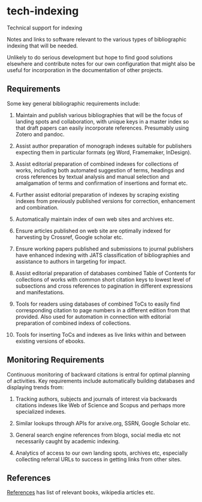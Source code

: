 # tech-indexing
Technical support for indexing

Notes and links to software relevant to the various types of bibliographic indexing that will be needed.

Unlikely to do serious development but hope to find good solutions elsewhere and contribute notes for our own configuration that might also be useful for incorporation in the documentation of other projects.

## Requirements

Some key general bibliographic requirements include:

1. Maintain and publish various bibliographies that will be the focus of landing spots and collaboration, with unique keys in a master index so that draft papers can easily incorporate references. Presumably using Zotero and pandoc.

2. Assist author preparation of monograph indexes suitable for publishers expecting them in particular formats (eg Word, Framemaker, InDesign).

3. Assist editorial preparation of combined indexes for collections of works, including both automated suggestion of terms, headings and cross references by textual analysis and manual selection and amalgamation of terms and confirmation of insertions and format etc.

4. Further assist editorial preparation of indexes by scraping existing indexes from previously published versions for correction, enhancement and combination.

5. Automatically maintain index of own web sites and archives etc.

6. Ensure articles published on web site are optimally indexed for harvesting by Crossref, Google scholar etc.

7. Ensure working papers published and submissions to journal publishers have enhanced indexing with JATS classification of bibliographies and assistance to authors in targeting for impact.

8. Assist editorial preparation of databases combined Table of Contents for collections of works with common short citation keys to lowest level of subsections and cross references to pagination in different expressions and manifestations.

9. Tools for readers using databases of combined ToCs to easily find corresponding citation to page numbers in a different edition from that provided. Also used for automation in connection with editorial preparation of combined indexs of collections.

10. Tools for inserting ToCs and indexes as live links within and between existing versions of ebooks.

## Monitoring Requirements

Continuous monitoring of backward citations is entral for optimal planning of activities. Key requirements include automatically building databases and displaying trends from:

1. Tracking authors, subjects and journals of interest via backwards citations indexes like Web of Science and Scopus and perhaps more specialized indexes.

2. Similar lookups through APIs for arxive.org, SSRN, Google Scholar etc.

3. General search engine references from blogs, social media etc not necessarily caught by academic indexing.

4. Analytics of access to our own landing spots, archives etc, especially collecting referral URLs to success in getting links from other sites.


## References

[References](references.md) has list of relevant books, wikipedia articles etc.
